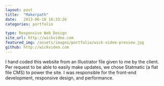```yaml
---
layout: post
title:  "Makerpath"
date:   2013-06-18 16:33:26
categories: portfolio

type: Responsive Web Design
site_url: http://wickvideo.com
featured_img: /assets/images/portfolio/wick-video-preview.jpg
github: http://wickvideo.com
---
```


I hand coded this website from an Illustrator file given to me by the client. Per request to be able to easily make updates, we chose Statmatic (a flat file CMS) to power the site. I was responsible for the front-end development, responsive design, and performance.